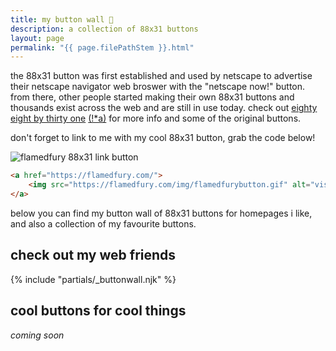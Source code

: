 ```yaml
---
title: my button wall 🧱
description: a collection of 88x31 buttons
layout: page
permalink: "{{ page.filePathStem }}.html"
---
```


the 88x31 button was first established and used by netscape to advertise their netscape navigator web broswer with the "netscape now!" button. from there, other people started making their own 88x31 buttons and thousands exist across the web and are still in use today. check out [eighty eight by thirty one](https://geocities.restorativland.org/NapaValley/2022/88x31.html) [(!*a)](https://web.archive.org/web/19990129040545/http://www.geocities.com/NapaValley/2022/88x31.html) for more info and some of the original buttons.

don't forget to link to me with my cool 88x31 button, grab the code below!

![flamedfury 88x31 link button](../img/flamedfurybutton.gif#center "visit flamedfury now!")

``` html
<a href="https://flamedfury.com/">
    <img src="https://flamedfury.com/img/flamedfurybutton.gif" alt="visit flamedfury now!" />
</a>
```

below you can find my button wall of 88x31 buttons for homepages i like, and also a collection of my favourite buttons.

## check out my web friends

{% include "partials/_buttonwall.njk" %}

## cool buttons for cool things

*coming soon*